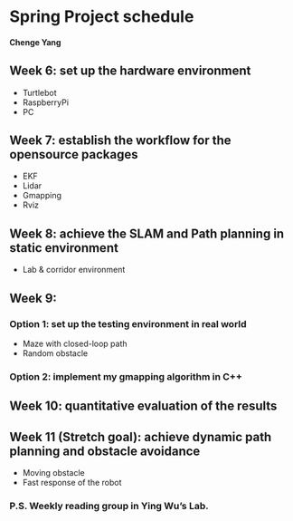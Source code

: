 # Spring Project schedule
#### Chenge Yang


## Week 6: set up the hardware environment
* Turtlebot
* RaspberryPi
* PC

## Week 7: establish the workflow for the opensource packages
* EKF
* Lidar
* Gmapping
* Rviz

## Week 8: achieve the SLAM and Path planning in static environment
* Lab & corridor environment

## Week 9:

### Option 1: set up the testing environment in real world
* Maze with closed-loop path
* Random obstacle

### Option 2: implement my gmapping algorithm in C++

## Week 10: quantitative evaluation of the results

## Week 11 (Stretch goal): achieve dynamic path planning and obstacle avoidance
* Moving obstacle
* Fast response of the robot


### P.S. Weekly reading group in Ying Wu’s Lab.
